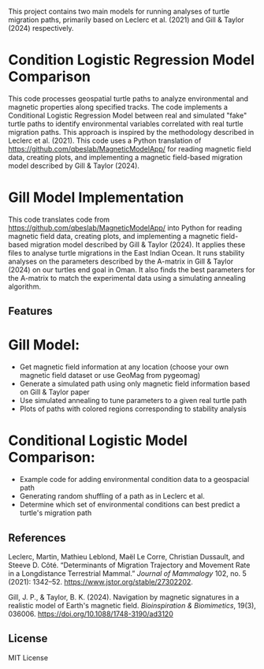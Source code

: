 This project contains two main models for running analyses of turtle migration paths, primarily based on Leclerc et al. (2021) and Gill & Taylor (2024) respectively. 

# Condition Logistic Regression Model Comparison

This code processes geospatial turtle paths to analyze environmental and magnetic properties along specified tracks. The code implements a Conditional Logistic Regression Model between real and simulated "fake" turtle paths to identify environmental variables correlated with real turtle migration paths. This approach is inspired by the methodology described in Leclerc et al. (2021). This code uses a Python translation of https://github.com/qbeslab/MagneticModelApp/ for reading magnetic field data, creating plots, and implementing a magnetic field-based migration model described by Gill & Taylor (2024).


# Gill Model Implementation

This code translates code from https://github.com/qbeslab/MagneticModelApp/ into Python for reading magnetic field data, creating plots, and implementing a magnetic field-based migration model described by Gill & Taylor (2024). It applies these files to analyse turtle migrations in the East Indian Ocean. It runs stability analyses on the parameters described by the A-matrix in Gill & Taylor (2024) on our turtles end goal in Oman. It also finds the best parameters for the A-matrix to match the experimental data using a simulating annealing algorithm.


## Features
# Gill Model:
- Get magnetic field information at any location (choose your own magnetic field dataset or use GeoMag from pygeomag)
- Generate a simulated path using only magnetic field information based on Gill & Taylor paper
- Use simulated annealing to tune parameters to a given real turtle path
- Plots of paths with colored regions corresponding to stability analysis
# Conditional Logistic Model Comparison:
- Example code for adding environmental condition data to a geospacial path
- Generating random shuffling of a path as in Leclerc et al.
- Determine which set of environmental conditions can best predict a turtle's migration path

## References
Leclerc, Martin, Mathieu Leblond, Maël Le Corre, Christian Dussault, and Steeve D. Côté. “Determinants of Migration Trajectory and Movement Rate in a Longdistance Terrestrial Mammal.” *Journal of Mammalogy* 102, no. 5 (2021): 1342–52. https://www.jstor.org/stable/27302202.


Gill, J. P., & Taylor, B. K. (2024). Navigation by magnetic signatures in a realistic model of Earth's magnetic field. *Bioinspiration & Biomimetics*, 19(3), 036006. https://doi.org/10.1088/1748-3190/ad3120

## License
MIT License
